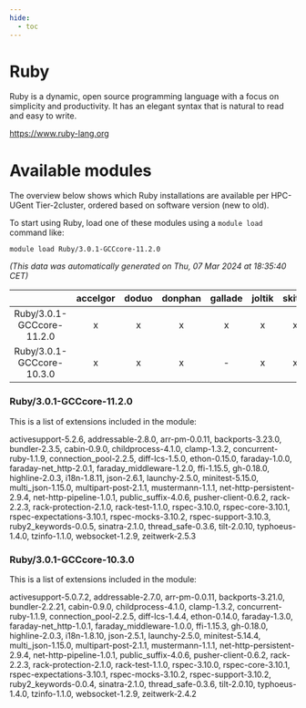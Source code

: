 ```yaml
---
hide:
  - toc
---
```


Ruby
====


Ruby is a dynamic, open source programming language with a focus on simplicity and productivity. It has an elegant syntax that is natural to read and easy to write.

https://www.ruby-lang.org
# Available modules


The overview below shows which Ruby installations are available per HPC-UGent Tier-2cluster, ordered based on software version (new to old).

To start using Ruby, load one of these modules using a `module load` command like:

```shell
module load Ruby/3.0.1-GCCcore-11.2.0
```

*(This data was automatically generated on Thu, 07 Mar 2024 at 18:35:40 CET)*  

| |accelgor|doduo|donphan|gallade|joltik|skitty|
| :---: | :---: | :---: | :---: | :---: | :---: | :---: |
|Ruby/3.0.1-GCCcore-11.2.0|x|x|x|x|x|x|
|Ruby/3.0.1-GCCcore-10.3.0|x|x|x|-|x|x|


### Ruby/3.0.1-GCCcore-11.2.0

This is a list of extensions included in the module:

activesupport-5.2.6, addressable-2.8.0, arr-pm-0.0.11, backports-3.23.0, bundler-2.3.5, cabin-0.9.0, childprocess-4.1.0, clamp-1.3.2, concurrent-ruby-1.1.9, connection_pool-2.2.5, diff-lcs-1.5.0, ethon-0.15.0, faraday-1.0.0, faraday-net_http-2.0.1, faraday_middleware-1.2.0, ffi-1.15.5, gh-0.18.0, highline-2.0.3, i18n-1.8.11, json-2.6.1, launchy-2.5.0, minitest-5.15.0, multi_json-1.15.0, multipart-post-2.1.1, mustermann-1.1.1, net-http-persistent-2.9.4, net-http-pipeline-1.0.1, public_suffix-4.0.6, pusher-client-0.6.2, rack-2.2.3, rack-protection-2.1.0, rack-test-1.1.0, rspec-3.10.0, rspec-core-3.10.1, rspec-expectations-3.10.1, rspec-mocks-3.10.2, rspec-support-3.10.3, ruby2_keywords-0.0.5, sinatra-2.1.0, thread_safe-0.3.6, tilt-2.0.10, typhoeus-1.4.0, tzinfo-1.1.0, websocket-1.2.9, zeitwerk-2.5.3

### Ruby/3.0.1-GCCcore-10.3.0

This is a list of extensions included in the module:

activesupport-5.0.7.2, addressable-2.7.0, arr-pm-0.0.11, backports-3.21.0, bundler-2.2.21, cabin-0.9.0, childprocess-4.1.0, clamp-1.3.2, concurrent-ruby-1.1.9, connection_pool-2.2.5, diff-lcs-1.4.4, ethon-0.14.0, faraday-1.3.0, faraday-net_http-1.0.1, faraday_middleware-1.0.0, ffi-1.15.3, gh-0.18.0, highline-2.0.3, i18n-1.8.10, json-2.5.1, launchy-2.5.0, minitest-5.14.4, multi_json-1.15.0, multipart-post-2.1.1, mustermann-1.1.1, net-http-persistent-2.9.4, net-http-pipeline-1.0.1, public_suffix-4.0.6, pusher-client-0.6.2, rack-2.2.3, rack-protection-2.1.0, rack-test-1.1.0, rspec-3.10.0, rspec-core-3.10.1, rspec-expectations-3.10.1, rspec-mocks-3.10.2, rspec-support-3.10.2, ruby2_keywords-0.0.4, sinatra-2.1.0, thread_safe-0.3.6, tilt-2.0.10, typhoeus-1.4.0, tzinfo-1.1.0, websocket-1.2.9, zeitwerk-2.4.2